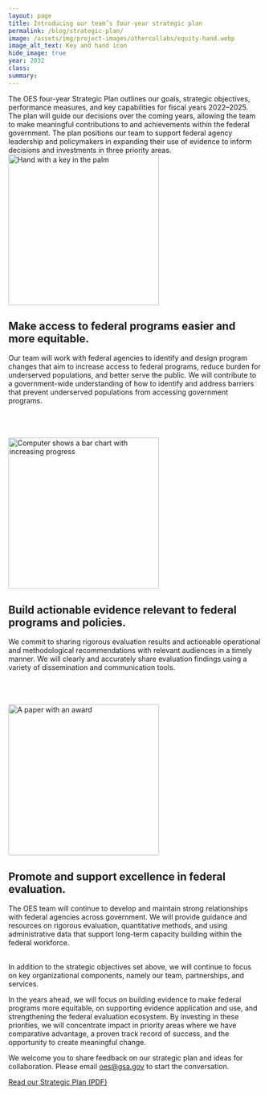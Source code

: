 ```yaml
---
layout: page	
title: Introducing our team’s four-year strategic plan
permalink: /blog/strategic-plan/	
image: /assets/img/project-images/othercollabs/equity-hand.webp
image_alt_text: Key and hand icon
hide_image: true
year: 2032
class:	
summary: 	
---
```


The OES four-year Strategic Plan outlines our goals, strategic objectives, performance measures, and key capabilities for fiscal years 2022–2025. The plan will guide our decisions over the coming years, allowing the team to make meaningful contributions to and achievements within the federal government. The plan positions our team to support federal agency leadership and policymakers in expanding their use of evidence to inform decisions and investments in three priority areas.
<br>
  <img src="{{ '/assets/img/project-images/othercollabs/equity-hand.webp' | prepend: site.baseurl }}" alt="Hand with a key in the palm" width="300">
  <h2>Make access to federal programs easier and more equitable.</h2>
<p>Our team will work with federal agencies to identify and design program changes that aim to increase access to federal programs, reduce burden for underserved populations, and better serve the public. We will contribute to a government-wide understanding of how to identify and address barriers that prevent underserved populations from accessing government programs.</p>
<br><br><br>
  <img src="{{ '/assets/img/project-images/othercollabs/evidence-icon.webp' | prepend: site.baseurl }}" alt="Computer shows a bar chart with increasing progress" width="300">
  <h2>Build actionable evidence relevant to federal programs and policies.</h2>
<p>We commit to sharing rigorous evaluation results and actionable operational and methodological recommendations with relevant audiences in a timely manner. We will clearly and accurately share evaluation findings using a variety of dissemination and communication tools.</p>
<br><br><br>
  <img src="{{ '/assets/img/project-images/othercollabs/excellence-icon.webp' | prepend: site.baseurl }}" alt="A paper with an award" width="300">
  <h2>Promote and support excellence in federal evaluation.</h2>
<p>The OES team will continue to develop and maintain strong relationships with federal agencies across government. We will provide guidance and resources on rigorous evaluation, quantitative methods, and using administrative data that support long-term capacity building within the federal workforce.</p>
<br>
In addition to the strategic objectives set above, we will continue to focus on key organizational components, namely our team, partnerships, and services. 

In the years ahead, we will focus on building evidence to make federal programs more equitable, on supporting evidence application and use, and strengthening the federal evaluation ecosystem. By investing in these priorities, we will concentrate impact in priority areas where we have comparative advantage, a proven track record of success, and the opportunity to create meaningful change.

We welcome you to share feedback on our strategic plan and ideas for collaboration. Please email <a href="mailto:oes@gsa.gov?subject=Partnering with OES: Project Idea">oes@gsa.gov</a> to start the conversation. 

<p><a class="usa-button" href="/assets/files/OES-Strategic-Plan-FY22-25.pdf">Read our Strategic Plan (PDF)</a></p>
